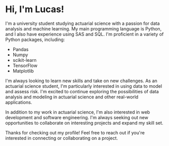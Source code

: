 # Hi, I'm Lucas!

I'm a university student studying actuarial science with a passion for data analysis and machine learning. My main programming language is Python, and I also have experience using SAS and SQL. I'm proficient in a variety of Python packages, including:

- Pandas
- Numpy
- scikit-learn
- TensorFlow
- Matplotlib

I'm always looking to learn new skills and take on new challenges. As an actuarial science student, I'm particularly interested in using data to model and assess risk. I'm excited to continue exploring the possibilities of data analysis and modeling in actuarial science and other real-world applications.

In addition to my work in actuarial science, I'm also interested in web development and software engineering. I'm always seeking out new opportunities to collaborate on interesting projects and expand my skill set.

Thanks for checking out my profile! Feel free to reach out if you're interested in connecting or collaborating on a project.
